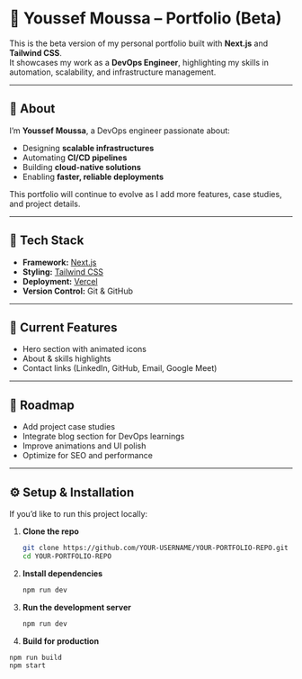 # 🚀 Youssef Moussa – Portfolio (Beta)

This is the beta version of my personal portfolio built with **Next.js** and **Tailwind CSS**.  
It showcases my work as a **DevOps Engineer**, highlighting my skills in automation, scalability, and infrastructure management.

---

## 🔹 About
I’m **Youssef Moussa**, a DevOps engineer passionate about:
- Designing **scalable infrastructures**  
- Automating **CI/CD pipelines**  
- Building **cloud-native solutions**  
- Enabling **faster, reliable deployments**

This portfolio will continue to evolve as I add more features, case studies, and project details.

---

## 🔧 Tech Stack
- **Framework:** [Next.js](https://nextjs.org/)  
- **Styling:** [Tailwind CSS](https://tailwindcss.com/)  
- **Deployment:** [Vercel](https://vercel.com/)  
- **Version Control:** Git & GitHub  

---

## 📌 Current Features
- Hero section with animated icons  
- About & skills highlights  
- Contact links (LinkedIn, GitHub, Email, Google Meet)  

---

## 🚧 Roadmap
- Add project case studies  
- Integrate blog section for DevOps learnings  
- Improve animations and UI polish  
- Optimize for SEO and performance  

---

## ⚙️ Setup & Installation

If you’d like to run this project locally:

1. **Clone the repo**
   ```bash
   git clone https://github.com/YOUR-USERNAME/YOUR-PORTFOLIO-REPO.git
   cd YOUR-PORTFOLIO-REPO
   
2. **Install dependencies**
   ```bash
   npm run dev

3. **Run the development server**
   ```bash
   npm run dev
   
  4. **Build for production**
   ```bash
   npm run build
   npm start
